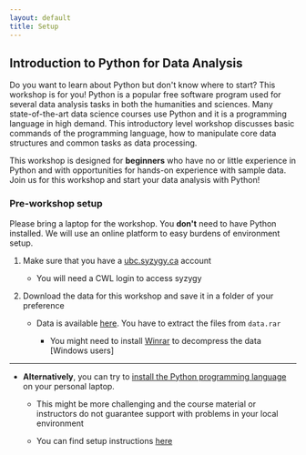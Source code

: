 ```yaml
---
layout: default
title: Setup
---
```

## Introduction to Python for Data Analysis

Do you want to learn about Python but don't know where to start? This workshop is for you! Python is a popular free software program used for several data analysis tasks in both the humanities and sciences. Many state-of-the-art data science courses use Python and it is a programming language in high demand. This introductory level workshop discusses basic commands of the programming language, how to manipulate core data structures and common tasks as data processing.


This workshop is designed for **beginners** who have no or little experience in Python and with opportunities for hands-on experience with sample data. Join us for this workshop and start your data analysis with Python!

### Pre-workshop setup 

Please bring a laptop for the workshop. You **don't** need to have Python installed. We will use an online platform to easy burdens of environment setup. 

1. Make sure that you have a [ubc.syzygy.ca](https://ubc.syzygy.ca/) account

    * You will need a CWL login to access syzygy


1. Download the data for this workshop and save it in a folder of your preference

    * Data is available [here](https://github.com/ubc-library-rc/intro-python/raw/master/data.rar). You have to extract the files from `data.rar`

        * You might need to install [Winrar](https://www.win-rar.com/start.html?&L=0) to decompress the data [Windows users]

___

* **Alternatively**, you can try to [install the Python programming language](https://www.python.org/) on your personal laptop. 

    * This might be more challenging and the course material or instructors do not guarantee support with problems in your local environment

    * You can find setup instructions [here](https://ehmatthes.github.io/pcc_2e/setup_instructions/setup_instructions/)


